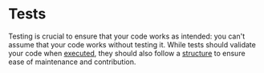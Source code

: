 # Tests

Testing is crucial to ensure that your code works as intended: you can't assume that your code works without testing it.
While tests should validate your code when [executed](execution.md), they should also follow a [structure](structure.md) to ensure ease of maintenance and contribution.
